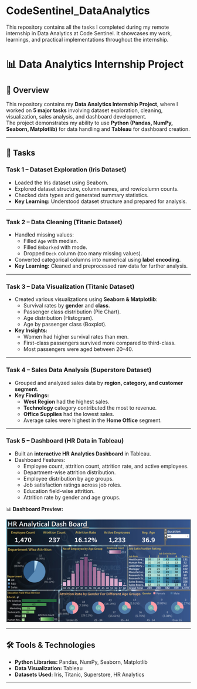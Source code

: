 # CodeSentinel_DataAnalytics
This repository contains all the tasks I completed during my remote internship in Data Analytics at Code Sentinel. It showcases my work, learnings, and practical implementations throughout the internship.
# 📊 Data Analytics Internship Project  

## 📌 Overview  
This repository contains my **Data Analytics Internship Project**, where I worked on **5 major tasks** involving dataset exploration, cleaning, visualization, sales analysis, and dashboard development.  
The project demonstrates my ability to use **Python (Pandas, NumPy, Seaborn, Matplotlib)** for data handling and **Tableau** for dashboard creation.  

---

## 🚀 Tasks  

### **Task 1 – Dataset Exploration (Iris Dataset)**  
- Loaded the Iris dataset using Seaborn.  
- Explored dataset structure, column names, and row/column counts.  
- Checked data types and generated summary statistics.  
- **Key Learning:** Understood dataset structure and prepared for analysis.  

---

### **Task 2 – Data Cleaning (Titanic Dataset)**  
- Handled missing values:  
  - Filled `Age` with median.  
  - Filled `Embarked` with mode.  
  - Dropped `Deck` column (too many missing values).  
- Converted categorical columns into numerical using **label encoding**.  
- **Key Learning:** Cleaned and preprocessed raw data for further analysis.  

---

### **Task 3 – Data Visualization (Titanic Dataset)**  
- Created various visualizations using **Seaborn & Matplotlib**:  
  - Survival rates by **gender** and **class**.  
  - Passenger class distribution (Pie Chart).  
  - Age distribution (Histogram).  
  - Age by passenger class (Boxplot).  
- **Key Insights:**  
  - Women had higher survival rates than men.  
  - First-class passengers survived more compared to third-class.  
  - Most passengers were aged between 20–40.  

---

### **Task 4 – Sales Data Analysis (Superstore Dataset)**  
- Grouped and analyzed sales data by **region, category, and customer segment**.  
- **Key Findings:**  
  - **West Region** had the highest sales.  
  - **Technology** category contributed the most to revenue.  
  - **Office Supplies** had the lowest sales.  
  - Average sales were highest in the **Home Office** segment.  

---

### **Task 5 – Dashboard (HR Data in Tableau)**  
- Built an **interactive HR Analytics Dashboard** in Tableau.  
- Dashboard Features:  
  - Employee count, attrition count, attrition rate, and active employees.  
  - Department-wise attrition distribution.  
  - Employee distribution by age groups.  
  - Job satisfaction ratings across job roles.  
  - Education field-wise attrition.  
  - Attrition rate by gender and age groups.  

📊 **Dashboard Preview:**  

![HR Dash Board](HR_Dashboard.PNG)

---

## 🛠️ Tools & Technologies  
- **Python Libraries:** Pandas, NumPy, Seaborn, Matplotlib  
- **Data Visualization:** Tableau  
- **Datasets Used:** Iris, Titanic, Superstore, HR Analytics  

---



